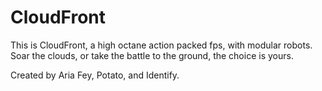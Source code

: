 # CloudFront
This is CloudFront, a high octane action packed fps, with modular robots. Soar the clouds, or take the battle to the ground, the choice is yours.

Created by Aria Fey, Potato, and Identify.
